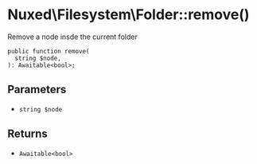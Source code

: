 # Nuxed\\Filesystem\\Folder::remove()




Remove a node insde the current folder




``` Hack
public function remove(
  string $node,
): Awaitable<bool>;
```




## Parameters




+ ` string $node `




## Returns




* ` Awaitable<bool> `